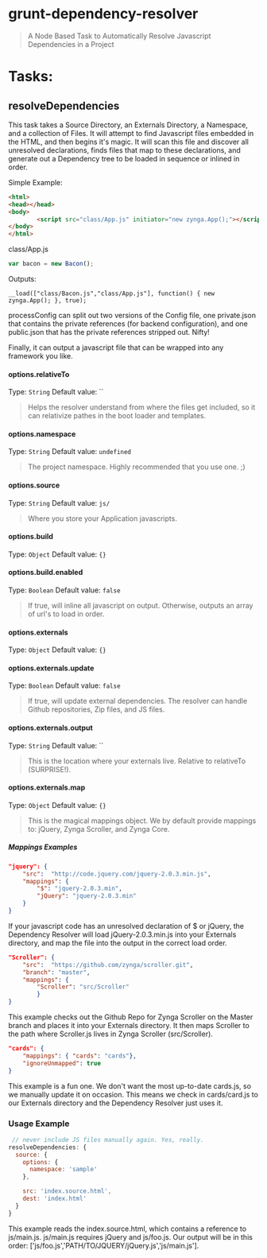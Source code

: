 # grunt-dependency-resolver

> A Node Based Task to Automatically Resolve Javascript Dependencies in a Project

# Tasks:

## resolveDependencies

This task takes a Source Directory, an Externals Directory, a Namespace, and a collection of Files.
It will attempt to find Javascript files embedded in the HTML, and then begins it's magic.
It will scan this file and discover all unresolved declarations, finds files that map to these declarations, and generate out a Dependency tree to be loaded in sequence or inlined in order.

Simple Example:
```html
<html>
<head></head>
<body>
		<script src="class/App.js" initiator="new zynga.App();"></script>
</body>
</html>
```

class/App.js
```js
var bacon = new Bacon();
```

Outputs:
```JS
__load(["class/Bacon.js","class/App.js"], function() { new zynga.App(); }, true);
```

processConfig can split out two versions of the Config file, one private.json that contains the private references (for backend configuration), and one public.json that has the private references stripped out. Nifty!

Finally, it can output a javascript file that can be wrapped into any framework you like.


#### options.relativeTo
Type: `String`
Default value: ``

> Helps the resolver understand from where the files get included, so it can relativize pathes in the boot loader and templates.

#### options.namespace
Type: `String`
Default value: `undefined`

> The project namespace. Highly recommended that you use one. ;)

#### options.source
Type: `String`
Default value: `js/`

> Where you store your Application javascripts.

#### options.build
Type: `Object`
Default value: `{}`

#### options.build.enabled
Type: `Boolean`
Default value: `false`

> If true, will inline all javascript on output. Otherwise, outputs an array of url's to load in order.

#### options.externals
Type: `Object`
Default value: `{}`

#### options.externals.update
Type: `Boolean`
Default value: `false`

> If true, will update external dependencies. The resolver can handle Github repositories, Zip files, and JS files.

#### options.externals.output
Type: `String`
Default value: ``

> This is the location where your externals live. Relative to relativeTo (SURPRISE!).

#### options.externals.map
Type: `Object`
Default value: `{}`

> This is the magical mappings object. We by default provide mappings to: jQuery, Zynga Scroller, and Zynga Core.

##### Mappings Examples
```json
"jquery": {
	"src":  "http://code.jquery.com/jquery-2.0.3.min.js",
	"mappings": {
		"$": "jquery-2.0.3.min",
		"jQuery": "jquery-2.0.3.min"
	}
}
```
If your javascript code has an unresolved declaration of $ or jQuery, the Dependency Resolver will load jQuery-2.0.3.min.js into your Externals directory, and map the file into the output in the correct load order.

```json
"Scroller": {
	"src":  "https://github.com/zynga/scroller.git",
	"branch": "master",
	"mappings": {
		"Scroller": "src/Scroller"
		}
}
```
This example checks out the Github Repo for Zynga Scroller on the Master branch and places it into your Externals directory. It then maps Scroller to the path where Scroller.js lives in Zynga Scroller (src/Scroller).

```json
"cards": {
	"mappings": { "cards": "cards"},
	"ignoreUnmapped": true
}
```
This example is a fun one. We don't want the most up-to-date cards.js, so we manually update it on occasion. This means we check in cards/card.js to our Externals directory and the Dependency Resolver just uses it.

### Usage Example

```js
 // never include JS files manually again. Yes, really.
resolveDependencies: {
  source: {
    options: {
      namespace: 'sample'
    },

    src: 'index.source.html',
    dest: 'index.html'
  }
}
```

This example reads the index.source.html, which contains a reference to js/main.js. js/main.js requires jQuery and js/foo.js. Our output will be in this order: ['js/foo.js','PATH/TO/JQUERY/jQuery.js','js/main.js'].

